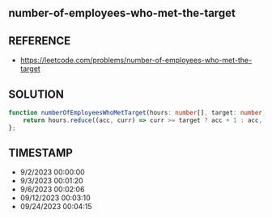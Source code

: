 ## number-of-employees-who-met-the-target

## REFERENCE

- https://leetcode.com/problems/number-of-employees-who-met-the-target

## SOLUTION

``` Typescript
function numberOfEmployeesWhoMetTarget(hours: number[], target: number): number {
    return hours.reduce((acc, curr) => curr >= target ? acc + 1 : acc, 0)
};
```

## TIMESTAMP

- 9/2/2023 00:00:00
- 9/3/2023 00:01:20
- 9/6/2023 00:02:06
- 09/12/2023 00:03:10
- 09/24/2023 00:04:15








